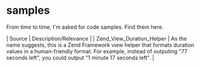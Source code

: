 samples
=======

From time to time, I'm asked for code samples.  Find them here.

| Source | Description/Relevance |
| Zend_View_Duration_Helper | As the name suggests, this is a Zend Framework view helper that formats duration values in a human-friendly format.  For example, instead of outputing "77 seconds left", you could output "1 minute 17 seconds left". |

